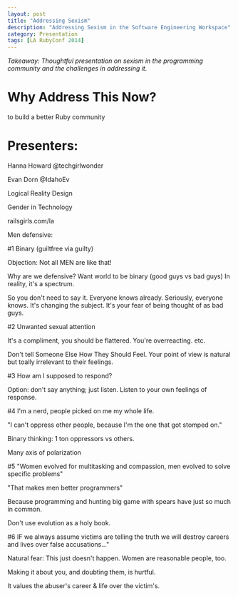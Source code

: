 ```yaml
---
layout: post
title: "Addressing Sexism"
description: "Addressing Sexism in the Software Engineering Workspace"
category: Presentation
tags: [LA RubyConf 2014]
---
```


*Takeaway: Thoughtful presentation on sexism in the programming community and the challenges in addressing it.*

<!-- more -->

# Why Address This Now?

to build a better Ruby community

# Presenters:

Hanna Howard @techgirlwonder

Evan Dorn @IdahoEv

Logical Reality Design

Gender in Technology

railsgirls.com/la

Men defensive:

#1 Binary (guiltfree via guilty)

Objection: Not all MEN are like that!

Why are we defensive?  Want world to be binary (good guys vs bad guys)  In reality, it's a spectrum.

So you don't need to say it.  Everyone knows already. Seriously, everyone knows.  It's changing the subject.  It's
your fear of being thought of as bad guys.

#2 Unwanted sexual attention

It's a compliment, you should be flattered.
You're overreacting.
etc.

Don't tell Someone Else How They Should Feel.  Your point of view is natural but toally irrelevant to their feelings.

#3 How am I supposed to respond?

Option: don't say anything; just listen.  Listen to your own feelings of response.

#4 I'm a nerd, people picked on me my whole life.

"I can't oppress other people, because I'm the one that got stomped on."

Binary thinking: 1 ton oppressors vs others.

Many axis of polarization

#5 "Women evolved for multitasking and compassion, men evolved to solve specific problems"

"That makes men better programmers"

Because programming and hunting big game with spears have just so much in common.

Don't use evolution as a holy book.

#6 IF we always assume victims are telling the truth we will destroy careers and lives over false accusations..."

Natural fear: This just doesn't happen.  Women are reasonable people, too.

Making it about you, and doubting them, is hurtful.

It values the abuser's career & life over the victim's.

